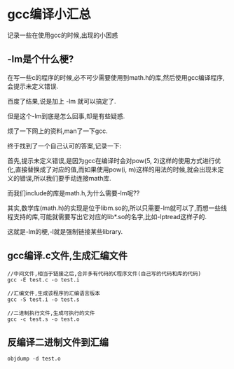 # gcc编译小汇总

记录一些在使用gcc的时候,出现的小困惑

## -lm是个什么梗?

在写一些c的程序的时候,必不可少需要使用到math.h的库,然后使用gcc编译程序,会提示未定义错误.

百度了结果,说是加上 -lm 就可以搞定了.

但是这个-lm到底是怎么回事,却是有些疑惑.

烦了一下网上的资料,man了一下gcc.

终于找到了一个自己认可的答案,记录一下:

首先,提示未定义错误,是因为gcc在编译时会对pow(5, 2)这样的使用方式进行优化,直接替换成了对应的值,而如果使用pow(i, m)这样的用法的时候,就会出现未定义的错误,所以我们要手动连接math库.

而我们include的库是math.h,为什么需要-lm呢??

其实,数学库(math.h)的实现是位于libm.so的,所以只需要-lm就可以了,而想一些线程支持的库,可能就需要写出它对应的lib*.so的名字,比如-lptread这样子的.

这就是-lm的梗,-l就是强制链接某些library.

## gcc编译.c文件,生成汇编文件

```shell
//中间文件,相当于链接之后,合并多有代码的C程序文件(自己写的代码和库的代码)
gcc -E test.c -o test.i

//汇编文件,生成该程序的汇编语言版本
gcc -S test.i -o test.s

//二进制执行文件,生成可执行的文件
gcc -c test.s -o test.o
```

## 反编译二进制文件到汇编

```shell
objdump -d test.o	
```
​	
